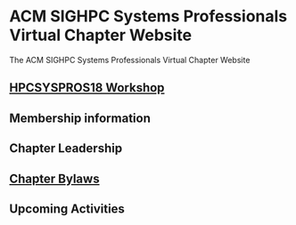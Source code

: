 # ACM SIGHPC Systems Professionals Virtual Chapter Website
The ACM SIGHPC Systems Professionals Virtual Chapter Website

## [HPCSYSPROS18 Workshop](http://hpcsyspros.org/)

## Membership information

## Chapter Leadership

## [Chapter Bylaws](https://github.com/SIGHPC-SYSPROS/OrganizationalDocs/blob/master/SIGHPCSystemsBylaws.md)

## Upcoming Activities

